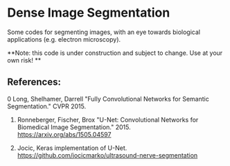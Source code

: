 # Dense Image Segmentation


Some codes for segmenting images, with an eye towards biological applications (e.g. electron microscopy).

**Note: this code is under construction and subject to change.  Use at your own risk! ** 

## References:
0  Long, Shelhamer, Darrell "Fully Convolutional Networks for Semantic Segmentation." CVPR 2015.

1.  Ronneberger, Fischer, Brox "U-Net: Convolutional Networks for Biomedical Image Segmentation." 2015. https://arxiv.org/abs/1505.04597 

2.  Jocic, Keras implementation of U-Net. https://github.com/jocicmarko/ultrasound-nerve-segmentation

